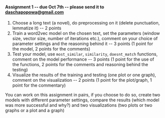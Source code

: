 #### Assignment 1 -- due Oct 7th -- please send it to daschapopowa@gmail.com

1. Choose a long text (a novel), do preprocessing on it (delete punctuation, lemmatize it) -- 2 points
2. Train a word2vec model on the chosen text, set the parameters (window size, vector size, number of iterations etc.), comment on your choice of parameter settings and the reasoning behind it -- 3 points (1 point for the model, 2 points for the comments)
3. Test your model, use `most_similar`, `similarity`, `doesnt_match` functions, comment on the model performance -- 3 points (1 point for the use of the functions, 2 points for the comments and reasoning behind the testing)
4. Visualize the results of the training and testing (one plot or one graph), comment on the visualization -- 2 points (1 point for the plot/graph, 1 point for the commentary)

You can work on this assignment in pairs, if you choose to do so, create two models with different parameter settings, compare the results (which model was more successful and why?) and two visualizations (two plots or two graphs or a plot and a graph)
